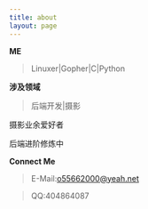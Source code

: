 ```yaml
---
title: about
layout: page
---
```


**ME**

>Linuxer|Gopher|C|Python

**涉及领域**

>后端开发|摄影

摄影业余爱好者

后端进阶修炼中

**Connect Me**
>E-Mail:o55662000@yeah.net

>QQ:404864087
